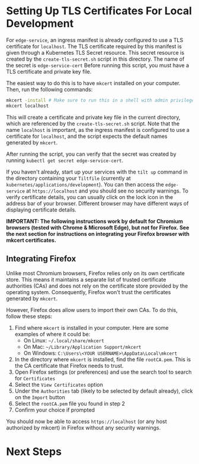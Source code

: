 # Setting Up TLS Certificates For Local Development
For `edge-service`, an ingress manifest is already configured to use a TLS certificate for `localhost`.
The TLS certificate required by this manifest is given through a Kubernetes TLS Secret resource.
This secret resource is created by the `create-tls-secret.sh` script in this directory. The name of the secret is `edge-service-cert`
Before running this script, you must have a TLS certificate and private key file.

The easiest way to do this is to have `mkcert` installed on your computer. Then, run the following commands:
```bash
mkcert -install # Make sure to run this in a shell with admin privileges
mkcert localhost
```
This will create a certificate and private key file in the current directory, which are referenced by the `create-tls-secret.sh` script.
Note that the name `localhost` is important, as the ingress manifest is configured to use a certificate for `localhost`, and the script
expects the default names generated by `mkcert`.

After running the script, you can verify that the secret was created by running `kubectl get secret edge-service-cert`.

If you haven't already, start up your services with the `tilt up` command in the directory containing your `Tiltfile` (currently at `kubernetes/applications/development`).
You can then access the `edge-service` at `https://localhost` and you should see no security warnings.
To verify certificate details, you can usually click on the lock icon in the address bar of your browser.
Different browser may have different ways of displaying certificate details.

**IMPORTANT: The following instructions work by default for Chromium browsers (tested with Chrome & Microsoft Edge),
but not for Firefox. See the next section for instructions on integrating your Firefox browser with mkcert certificates.**

## Integrating Firefox
Unlike most Chromium browsers, Firefox relies only on its own certificate store. 
This means it maintains a separate list of trusted certificate authorities (CAs) and does not rely on the certificate 
store provided by the operating system. Consequently, Firefox won't trust the certificates generated by `mkcert`.

However, Firefox does allow users to import their own CAs. To do this, follow these steps:
1. Find where `mkcert` is installed in your computer. Here are some examples of where it could be:
   - On Linux: `~/.local/share/mkcert`
   - On Mac: `~/Library/Application Support/mkcert`
   - On Windows: `C:\Users\<YOUR USERNAME>\AppData\Local\mkcert`
2. In the directory where `mkcert` is installed, find the file `rootCA.pem`. This is the CA certificate that Firefox needs to trust.
3. Open Firefox settings (or preferences) and use the search tool to search for `Certificates`
4. Select the `View Certificates` option
5. Under the `Authorities` tab (likely to be selected by default already), click on the `Import` button
6. Select the `rootCA.pem` file you found in step 2
7. Confirm your choice if prompted

You should now be able to access `https://localhost` (or any host authorized by mkcert) in Firefox without any security warnings.

# Next Steps